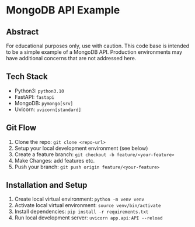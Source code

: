 # MongoDB API Example

## Abstract
For educational purposes only, use with caution.
This code base is intended to be a simple example of a MongoDB API. 
Production environments may have additional concerns that are not addressed here.

## Tech Stack
- Python3: `python3.10`
- FastAPI: `fastapi`
- MongoDB: `pymongo[srv]`
- Uvicorn: `uvicorn[standard]`

## Git Flow
1. Clone the repo: `git clone <repo-url>`
2. Setup your local development environment (see below)
3. Create a feature branch: `git checkout -b feature/<your-feature>`
4. Make Changes: add features etc.
5. Push your branch: `git push origin feature/<your-feature>`

## Installation and Setup
1. Create local virtual environment: `python -m venv venv`
2. Activate local virtual environment: `source venv/bin/activate`
3. Install dependencies: `pip install -r requirements.txt`
4. Run local development server: `uvicorn app.api:API --reload`
